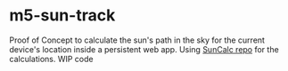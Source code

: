 # m5-sun-track
Proof of Concept to calculate the sun's path in the sky for the current device's location inside a persistent web app.
Using [SunCalc repo](https://github.com/mourner/suncalc) for the calculations.
WIP code
